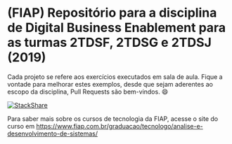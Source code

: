 # (FIAP) Repositório para a disciplina de Digital Business Enablement para as turmas 2TDSF, 2TDSG e 2TDSJ (2019)

Cada projeto se refere aos exercícios executados em sala de aula. Fique a vontade para melhorar estes exemplos, desde que sejam aderentes ao escopo da disciplina, Pull Requests são bem-vindos. 😄

[![StackShare](http://img.shields.io/badge/tech-stack-0690fa.svg?style=flat)](https://stackshare.io/rafaelmatsuyama/fiap-dbe-2019)

Para saber mais sobre os cursos de tecnologia da FIAP, acesse o site do curso em https://www.fiap.com.br/graduacao/tecnologo/analise-e-desenvolvimento-de-sistemas/
